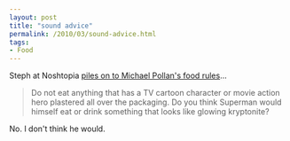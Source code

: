 ```yaml
---
layout: post
title: "sound advice"
permalink: /2010/03/sound-advice.html
tags:
- Food
---
```


Steph at Noshtopia [piles on to Michael Pollan's food rules](http://www.noshtopia.com/2010/02/are-michael-pollans-food-rules-really-good-rules.html)...

> Do not eat anything that has a TV cartoon character or movie action hero plastered all over the packaging. Do you think Superman would himself eat or drink something that looks like glowing kryptonite?

No. I don't think he would.